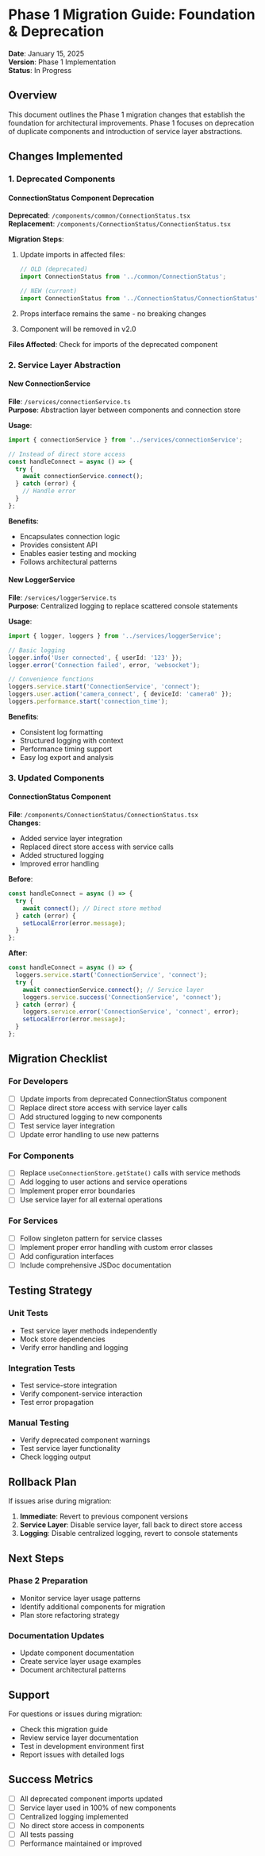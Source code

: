 # Phase 1 Migration Guide: Foundation & Deprecation

**Date**: January 15, 2025  
**Version**: Phase 1 Implementation  
**Status**: In Progress  

## Overview

This document outlines the Phase 1 migration changes that establish the foundation for architectural improvements. Phase 1 focuses on deprecation of duplicate components and introduction of service layer abstractions.

## Changes Implemented

### 1. Deprecated Components

#### ConnectionStatus Component Deprecation

**Deprecated**: `/components/common/ConnectionStatus.tsx`  
**Replacement**: `/components/ConnectionStatus/ConnectionStatus.tsx`  

**Migration Steps**:
1. Update imports in affected files:
   ```typescript
   // OLD (deprecated)
   import ConnectionStatus from '../common/ConnectionStatus';
   
   // NEW (current)
   import ConnectionStatus from '../ConnectionStatus/ConnectionStatus';
   ```

2. Props interface remains the same - no breaking changes
3. Component will be removed in v2.0

**Files Affected**: Check for imports of the deprecated component

### 2. Service Layer Abstraction

#### New ConnectionService

**File**: `/services/connectionService.ts`  
**Purpose**: Abstraction layer between components and connection store  

**Usage**:
```typescript
import { connectionService } from '../services/connectionService';

// Instead of direct store access
const handleConnect = async () => {
  try {
    await connectionService.connect();
  } catch (error) {
    // Handle error
  }
};
```

**Benefits**:
- Encapsulates connection logic
- Provides consistent API
- Enables easier testing and mocking
- Follows architectural patterns

#### New LoggerService

**File**: `/services/loggerService.ts`  
**Purpose**: Centralized logging to replace scattered console statements  

**Usage**:
```typescript
import { logger, loggers } from '../services/loggerService';

// Basic logging
logger.info('User connected', { userId: '123' });
logger.error('Connection failed', error, 'websocket');

// Convenience functions
loggers.service.start('ConnectionService', 'connect');
loggers.user.action('camera_connect', { deviceId: 'camera0' });
loggers.performance.start('connection_time');
```

**Benefits**:
- Consistent log formatting
- Structured logging with context
- Performance timing support
- Easy log export and analysis

### 3. Updated Components

#### ConnectionStatus Component

**File**: `/components/ConnectionStatus/ConnectionStatus.tsx`  
**Changes**:
- Added service layer integration
- Replaced direct store access with service calls
- Added structured logging
- Improved error handling

**Before**:
```typescript
const handleConnect = async () => {
  try {
    await connect(); // Direct store method
  } catch (error) {
    setLocalError(error.message);
  }
};
```

**After**:
```typescript
const handleConnect = async () => {
  loggers.service.start('ConnectionService', 'connect');
  try {
    await connectionService.connect(); // Service layer
    loggers.service.success('ConnectionService', 'connect');
  } catch (error) {
    loggers.service.error('ConnectionService', 'connect', error);
    setLocalError(error.message);
  }
};
```

## Migration Checklist

### For Developers

- [ ] Update imports from deprecated ConnectionStatus component
- [ ] Replace direct store access with service layer calls
- [ ] Add structured logging to new components
- [ ] Test service layer integration
- [ ] Update error handling to use new patterns

### For Components

- [ ] Replace `useConnectionStore.getState()` calls with service methods
- [ ] Add logging to user actions and service operations
- [ ] Implement proper error boundaries
- [ ] Use service layer for all external operations

### For Services

- [ ] Follow singleton pattern for service classes
- [ ] Implement proper error handling with custom error classes
- [ ] Add configuration interfaces
- [ ] Include comprehensive JSDoc documentation

## Testing Strategy

### Unit Tests
- Test service layer methods independently
- Mock store dependencies
- Verify error handling and logging

### Integration Tests
- Test service-store integration
- Verify component-service interaction
- Test error propagation

### Manual Testing
- Verify deprecated component warnings
- Test service layer functionality
- Check logging output

## Rollback Plan

If issues arise during migration:

1. **Immediate**: Revert to previous component versions
2. **Service Layer**: Disable service layer, fall back to direct store access
3. **Logging**: Disable centralized logging, revert to console statements

## Next Steps

### Phase 2 Preparation
- Monitor service layer usage patterns
- Identify additional components for migration
- Plan store refactoring strategy

### Documentation Updates
- Update component documentation
- Create service layer usage examples
- Document architectural patterns

## Support

For questions or issues during migration:
- Check this migration guide
- Review service layer documentation
- Test in development environment first
- Report issues with detailed logs

## Success Metrics

- [ ] All deprecated component imports updated
- [ ] Service layer used in 100% of new components
- [ ] Centralized logging implemented
- [ ] No direct store access in components
- [ ] All tests passing
- [ ] Performance maintained or improved
